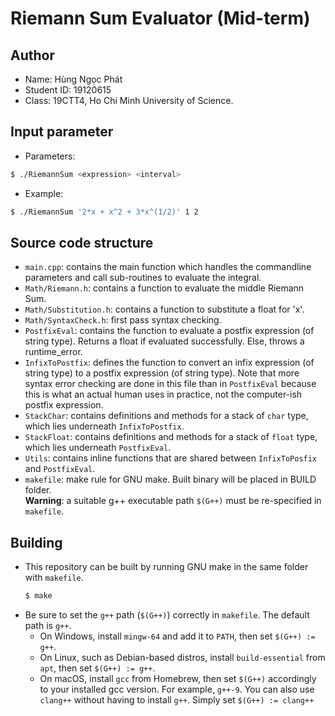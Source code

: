 # Riemann Sum Evaluator (Mid-term)

## Author
* Name: Hùng Ngọc Phát
* Student ID: 19120615
* Class: 19CTT4, Ho Chi Minh University of Science.

## Input parameter
* Parameters:
```bash
$ ./RiemannSum <expression> <interval>
```
* Example: 
```bash
$ ./RiemannSum '2*x + x^2 + 3*x^(1/2)' 1 2
```

## Source code structure
* ``main.cpp``: contains the main function which handles the commandline parameters and call sub-routines to evaluate the integral.
* ``Math/Riemann.h``: contains a function to evaluate the middle Riemann Sum.
* ``Math/Substitution.h``: contains a function to substitute a float for 'x'.
* ``Math/SyntaxCheck.h``: first pass syntax checking.
* ``PostfixEval``: contains the function to evaluate a postfix expression (of string type). Returns a float if evaluated successfully. Else, throws a runtime_error.
* ``InfixToPostfix``: defines the function to convert an infix expression (of string type) to a postfix expression (of string type). Note that more syntax error checking are done in this file than in ``PostfixEval`` because this is what an actual human uses in practice, not the computer-ish postfix expression.
* ``StackChar``: contains definitions and methods for a stack of ``char`` type, which lies underneath ``InfixToPostfix``.
* ``StackFloat``: contains definitions and methods for a stack of ``float`` type, which lies underneath ``PostfixEval``.
* ``Utils``: contains inline functions that are shared between ``InfixToPosfix`` and ``PostfixEval``.
* ``makefile``: make rule for GNU make. Built binary will be placed in BUILD folder.<br> **Warning**: a suitable g++ executable path ``$(G++)`` must be re-specified in ``makefile``.

## Building
* This repository can be built by running GNU make in the same folder with ```makefile```.
    ```bash
    $ make
    ```
* Be sure to set the ``g++`` path (``$(G++)``) correctly in ``makefile``. The default path is ``g++``.
    * On Windows, install ``mingw-64`` and add it to ``PATH``, then set ``$(G++) := g++``.
    * On Linux, such as Debian-based distros, install ``build-essential`` from ``apt``, then set ``$(G++) := g++``.
    * On macOS, install ``gcc`` from Homebrew, then set ``$(G++)`` accordingly to your installed gcc version. For example, ``g++-9``. You can also use ``clang++`` without having to install ``g++``. Simply set ``$(G++) := clang++``
